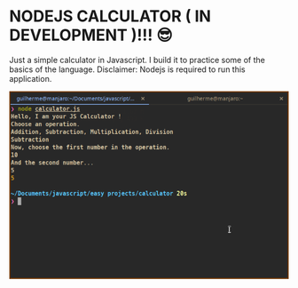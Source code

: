 # NODEJS CALCULATOR ( IN DEVELOPMENT )!!! 😎 
Just a simple calculator in Javascript. I build it to practice some of the basics of the language.
Disclaimer: Nodejs is required to run this application.

![Alt text](onlythejscalculator.png)
